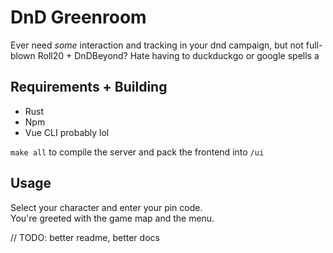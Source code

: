 # DnD Greenroom

Ever need _some_ interaction and tracking in your dnd campaign, 
but not full-blown Roll20 + DnDBeyond? Hate having to duckduckgo or google spells a

## Requirements + Building

- Rust
- Npm
- Vue CLI probably lol

`make all` to compile the server and pack the frontend into `/ui`

## Usage

Select your character and enter your pin code.  
You're greeted with the game map and the menu.

// TODO: better readme, better docs
